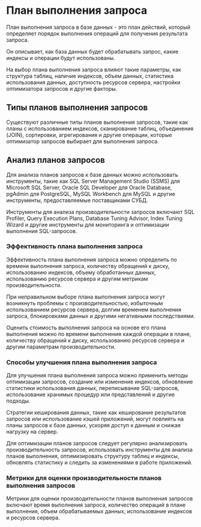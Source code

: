 # План выполнения запроса

План выполнения запроса в базе данных - это план действий, который определяет порядок выполнения операций для получения результата запроса.

Он описывает, как база данных будет обрабатывать запрос, какие индексы и операции будут использованы.

На выбор плана выполнения запроса влияют такие параметры, как структура таблиц, наличие индексов, объем данных, статистика использования данных, доступность ресурсов сервера, настройки оптимизатора запросов и другие факторы.

## Типы планов выполнения запросов

Существуют различные типы планов выполнения запросов, такие как планы с использованием индексов, сканирование таблиц, объединения (JOIN), сортировки, агрегирования и другие операции, которые оптимизатор запросов выбирает для выполнения запроса.

## Анализ планов запросов

Для анализа планов запросов к базе данных можно использовать инструменты, такие как SQL Server Management Studio (SSMS) для Microsoft SQL Server, Oracle SQL Developer для Oracle Database, pgAdmin для PostgreSQL, MySQL Workbench для MySQL и другие инструменты, предоставляемые поставщиками СУБД.

Инструменты для анализа производительности запросов включают SQL Profiler, Query Execution Plans, Database Tuning Advisor, Index Tuning Wizard и другие инструменты для мониторинга и оптимизации выполнения SQL-запросов.

### Эффективность плана выполнения запроса

Эффективность плана выполнения запроса можно определить по времени выполнения запроса, количеству обращений к диску, использованию индексов, объему обработанных данных, использованию ресурсов сервера и другим метрикам производительности.

При неправильном выборе плана выполнения запроса могут возникнуть проблемы с производительностью, избыточным использованием ресурсов сервера, долгим временем выполнения запроса, блокировками данных и другими негативными последствиями.

Оценить стоимость выполнения запроса на основе его плана выполнения можно по времени выполнения каждой операции в плане, количеству обращений к диску, использованию ресурсов сервера и другим параметрам производительности.

### Способы улучшения плана выполнения запроса

Для улучшения плана выполнения запроса можно применить методы оптимизации запросов, создание или изменение индексов, обновление статистики использования данных, переписывание SQL-запросов, использование хранимых процедур или представлений и другие подходы.

Стратегии кеширования данных, такие как кеширование результатов запросов или использование кэшей приложений, могут повлиять на планы запросов к базе данных, ускоряя доступ к данным и снижая нагрузку на сервер.

Для оптимизации планов запросов следует регулярно анализировать производительность запросов, использовать инструменты для анализа планов выполнения, оптимизировать структуру таблиц и индексы, обновлять статистику и следить за изменениями в работе приложений.

### Метрики для оценки производительности планов выполнения запросов

Метрики для оценки производительности планов выполнения запросов включают время выполнения запроса, количество операций в плане выполнения, объем обрабатываемых данных, использование индексов и ресурсов сервера.
